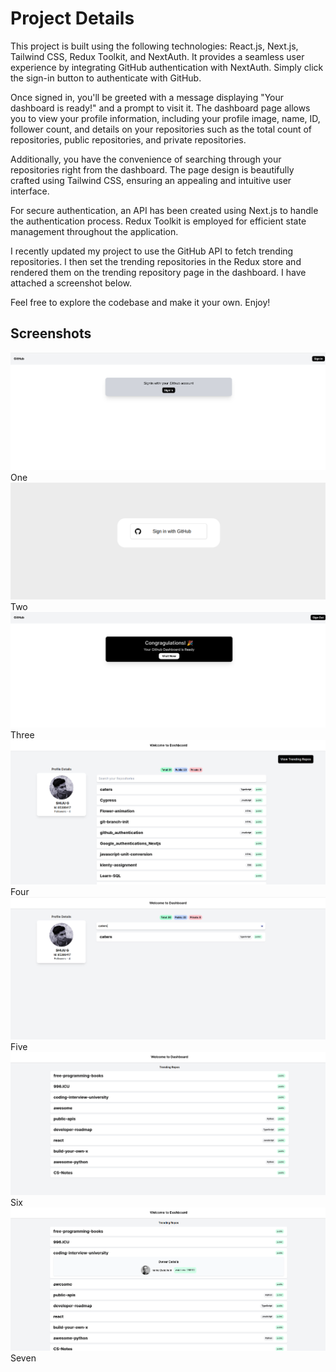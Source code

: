 # Project Details

This project is built using the following technologies: React.js, Next.js, Tailwind CSS, Redux
Toolkit, and NextAuth. It provides a seamless user experience by integrating GitHub
authentication with NextAuth. Simply click the sign-in button to authenticate with GitHub.

Once signed in, you'll be greeted with a message displaying "Your dashboard is ready!" and a
prompt to visit it. The dashboard page allows you to view your profile information, including
your profile image, name, ID, follower count, and details on your repositories such as the total
count of repositories, public repositories, and private repositories.

Additionally, you have the convenience of searching through your repositories right from the
dashboard. The page design is beautifully crafted using Tailwind CSS, ensuring an appealing
and intuitive user interface.

For secure authentication, an API has been created using Next.js to handle the
authentication process. Redux Toolkit is employed for efficient state management throughout the application.

I recently updated my project to use the GitHub API to fetch trending repositories. I then set the trending repositories in the Redux store and rendered them on the trending repository page in the dashboard. I have attached a screenshot below.

Feel free to explore the codebase and make it your own. Enjoy!

## Screenshots

![screen 1](/public/screen1.png) One
![screen 2](/public/screen2.png) Two
![screen 3](/public/screen3.png) Three
![screen 4](/public/screen4.png) Four
![screen 5](/public/screen5.png) Five
![screen 6](/public/screen6.png) Six
![screen 7](/public/screen7.png) Seven
